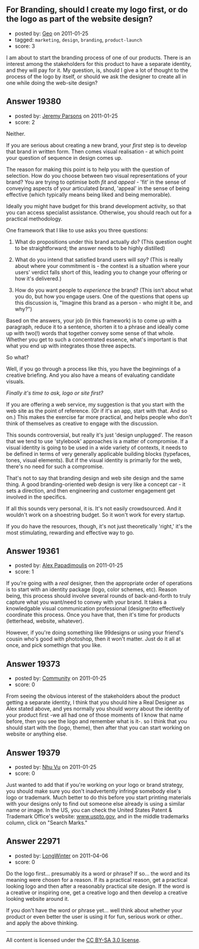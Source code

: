 ## For Branding, should I create my logo first, or do the logo as part of the website design?

- posted by: [Geo](https://stackexchange.com/users/-1/6602-geo) on 2011-01-25
- tagged: `marketing`, `design`, `branding`, `product-launch`
- score: 3

I am about to start the branding process of one of our products.  There is an interest among the stakeholders for this product to have a separate identity, and they will pay for it.  My question, is, should I give a lot of thought to the process of the logo by itself, or should we ask the designer to create all in one while doing the web-site design?


## Answer 19380

- posted by: [Jeremy Parsons](https://stackexchange.com/users/-1/4291-jeremy-parsons) on 2011-01-25
- score: 2

Neither.

If you are serious about creating a new brand, your *first* step is to develop that brand in written form. Then comes visual realisation - at which point your question of sequence in design comes up. 

The reason for making this point is to help you with the question of selection. How do you choose between two visual representations of your brand? You are trying to optimise both *fit* and *appeal* - 'fit' in the sense of conveying aspects of your articulated brand, 'appeal' in the sense of being effective (which typically means being liked and being memorable).

Ideally you might have budget for this brand development activity, so that you can access specialist assistance. Otherwise, you should reach out for a practical methodology.

One framework that I like to use asks you three questions:

1. What do propositions under this brand actually *do*? (This question ought to be straightforward; the answer needs to be highly distilled)

2. What do you intend that satisfied brand users will *say*? (This is really about where your commitment is - the context is a situation where your users' verdict falls short of this, leading you to change your offering or how it's delivered.)

3. How do you want people to *experience* the brand? (This isn't about what you do, but how you engage users. One of the questions that opens up this discussion is, "Imagine this brand as a person - who might it be, and why?")

Based on the answers, your job (in this framework) is to come up with a paragraph, reduce it to a sentence, shorten it to a phrase and ideally come up with two(!) words that together convey some sense of that whole. Whether you get to such a concentrated essence, what's important is that what you end up with integrates those three aspects.

So what? 

Well, if you go through a process like this, you have the beginnings of a creative briefing. And you also have a means of evaluating candidate visuals.

*Finally it's time to ask, logo or site first?*

If you are offering a web service, my suggestion is that you start with the web site as the point of reference. (Or if it's an app, start with that. And so on.) This makes the exercise far more practical, and helps people who don't think of themselves as creative to engage with the discussion.

This sounds controversial, but really it's just 'design unplugged'. The reason that we tend to use 'stylebook' approaches is a matter of compromise. If a visual identity is going to be used in a wide variety of contexts, it needs to be defined in terms of very generally applicable building blocks (typefaces, tones, visual elements). But if the visual identity is primarily for the web, there's no need for such a compromise.

That's not to say that branding design and web site design and the same thing. A good branding-oriented web design is very like a concept car - it sets a direction, and then engineering and customer engagement get involved in the specifics.

If all this sounds very personal, it is. It's not easily crowdsourced. And it wouldn't work on a shoestring budget. So it won't work for every startup.

If you do have the resources, though, it's not just theoretically 'right,' it's the most stimulating, rewarding and effective way to go.


## Answer 19361

- posted by: [Alex Papadimoulis](https://stackexchange.com/users/-1/123-alex-papadimoulis) on 2011-01-25
- score: 1

If you're going with a *real* designer, then the appropriate order of operations is to start with an identity package (logo, color schemes, etc). Reason being, this process should involve several rounds of back-and-forth to truly capture what you want/need to convey with your brand. It takes a knowledgable visual communication professional (designer)to effectively coordinate this process. Once you have that, then it's time for products (letterhead, website, whatever).

However, if you're doing something like 99designs or using your friend's cousin who's good with photoshop, then it won't matter. Just do it all at once, and pick somethign that you like.


## Answer 19373

- posted by: [Community](https://stackexchange.com/users/-1/-1-community) on 2011-01-25
- score: 0

From seeing the obvious interest of the stakeholders about the product getting a separate identity, I think that you should hire a Real Designer as Alex stated above, and yes normally you should worry about the identity of your product first -we all had one of those moments of I know that name before, then you see the logo and remember what is it-. so I think that you should start with the (logo, theme), then after that you can start working on website or anything else.


## Answer 19379

- posted by: [Nhu Vu](https://stackexchange.com/users/-1/5731-nhu-vu) on 2011-01-25
- score: 0

Just wanted to add that if you're working on your logo or brand strategy, you should make sure you don't inadvertently infringe somebody else's logo or trademark.  Much better to do this before you start printing materials with your designs only to find out someone else already is using a similar name or image.  In the US, you can check the United States Patent & Trademark Office's website: www.uspto.gov, and in the middle trademarks column, click on "Search Marks."


## Answer 22971

- posted by: [LongWinter](https://stackexchange.com/users/-1/8540-longwinter) on 2011-04-06
- score: 0

Do the logo first... presumably its a word or phrase? If so... the word and its meaning were chosen for a reason. If its a practical reason, get a practical looking logo and then after a reasonably practical site design. If the word is a creative or inspiring one, get a creative logo and then develop a creative looking website around it.

If you don't have the word or phrase yet... well think about whether your product or even better the user is using it for fun, serious work or other.. and apply the above thinking.



---

All content is licensed under the [CC BY-SA 3.0 license](https://creativecommons.org/licenses/by-sa/3.0/).

